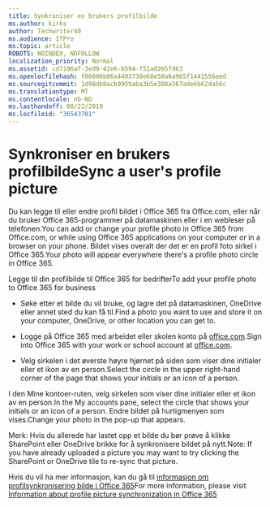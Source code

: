 ```yaml
---
title: Synkroniser en brukers profilbilde
ms.author: kirks
author: Techwriter40
ms.audience: ITPro
ms.topic: article
ROBOTS: NOINDEX, NOFOLLOW
localization_priority: Normal
ms.assetid: cd7196af-3ed9-42e6-b594-f51ad265fd63
ms.openlocfilehash: f86606b86a4493730e68e50a6a965f1441556aed
ms.sourcegitcommit: 1d98db8acb9959aba3b5e308a567ade6b62da56c
ms.translationtype: MT
ms.contentlocale: nb-NO
ms.lasthandoff: 08/22/2019
ms.locfileid: "36543701"
---
```

# <a name="sync-a-users-profile-picture"></a><span data-ttu-id="826d7-102">Synkroniser en brukers profilbilde</span><span class="sxs-lookup"><span data-stu-id="826d7-102">Sync a user's profile picture</span></span>

<span data-ttu-id="826d7-103">Du kan legge til eller endre profil bildet i Office 365 fra Office.com, eller når du bruker Office 365-programmer på datamaskinen eller i en webleser på telefonen.</span><span class="sxs-lookup"><span data-stu-id="826d7-103">You can add or change your profile photo in Office 365 from Office.com, or while using Office 365 applications on your computer or in a browser on your phone.</span></span> <span data-ttu-id="826d7-104">Bildet vises overalt der det er en profil foto sirkel i Office 365.</span><span class="sxs-lookup"><span data-stu-id="826d7-104">Your photo will appear everywhere there's a profile photo circle in Office 365.</span></span>

<span data-ttu-id="826d7-105">Legge til din profilbilde til Office 365 for bedrifter</span><span class="sxs-lookup"><span data-stu-id="826d7-105">To add your profile photo to Office 365 for business</span></span>

- <span data-ttu-id="826d7-106">Søke etter et bilde du vil bruke, og lagre det på datamaskinen, OneDrive eller annet sted du kan få til.</span><span class="sxs-lookup"><span data-stu-id="826d7-106">Find a photo you want to use and store it on your computer, OneDrive, or other location you can get to.</span></span>

- <span data-ttu-id="826d7-107">Logge på Office 365 med arbeidet eller skolen konto på [office.com](http://www.office.com).</span><span class="sxs-lookup"><span data-stu-id="826d7-107">Sign into Office 365 with your work or school account at [office.com](http://www.office.com).</span></span>

- <span data-ttu-id="826d7-108">Velg sirkelen i det øverste høyre hjørnet på siden som viser dine initialer eller et ikon av en person.</span><span class="sxs-lookup"><span data-stu-id="826d7-108">Select the circle in the upper right-hand corner of the page that shows your initials or an icon of a person.</span></span>

<span data-ttu-id="826d7-109">I den Mine kontoer-ruten, velg sirkelen som viser dine initialer eller et ikon av en person.</span><span class="sxs-lookup"><span data-stu-id="826d7-109">In the My accounts pane, select the circle that shows your initials or an icon of a person.</span></span> <span data-ttu-id="826d7-110">Endre bildet på hurtigmenyen som vises.</span><span class="sxs-lookup"><span data-stu-id="826d7-110">Change your photo in the pop-up that appears.</span></span>

<span data-ttu-id="826d7-111">Merk: Hvis du allerede har lastet opp et bilde du bør prøve å klikke SharePoint eller OneDrive brikke for å synkronisere bildet på nytt.</span><span class="sxs-lookup"><span data-stu-id="826d7-111">Note: If you have already uploaded a picture you may want to try clicking the SharePoint or OneDrive tile to re-sync that picture.</span></span>

<span data-ttu-id="826d7-112">Hvis du vil ha mer informasjon, kan du gå til [informasjon om profilsynkronisering bilde i Office 365](https://support.office.com/article/information-about-profile-picture-synchronization-in-office-365-20594d76-d054-4af4-a660-401133e3d48a?ui=en-US&amp;rs=en-US&amp;ad=US)</span><span class="sxs-lookup"><span data-stu-id="826d7-112">For more information, please visit [Information about profile picture synchronization in Office 365](https://support.office.com/article/information-about-profile-picture-synchronization-in-office-365-20594d76-d054-4af4-a660-401133e3d48a?ui=en-US&amp;rs=en-US&amp;ad=US)</span></span>

